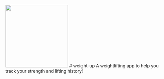 <img src="https://image.ibb.co/d7KhsT/logo.png" width="200px">
# weight-up
A weightlifting app to help you track your strength and lifting history! 
